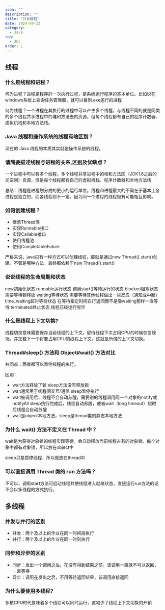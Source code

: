 ```yaml
---
icon: ""
description: ""
title: "并发编程"
date: 2024-09-23
category:
  - Java
tag:
  - JUC
order: 1
---
```


## 线程
### 什么是线程和进程？

何为进程？进程是程序的一次执行过程，是系统运行程序的基本单位。比如说在windows系统上查询任务管理器，就可以看到.exe运行的进程

何为线程？一个进程在其执行的过程中可以产生多个线程。与线程不同的就是同类的多个线程共享进程中的堆和方法去的资源，但每个线程都有自己的程序计数器、虚拟机栈和本地方法栈。

### Java 线程和操作系统的线程有啥区别？

现在的 Java 线程的本质其实就是操作系统的线程。

### 请简要描述线程与进程的关系,区别及优缺点？

一个进程中可以有多个线程，多个线程共享进程中的堆和方法区（JDK1.8之后的元空间）资源，但是每个线程都有自己的虚拟机栈、程序计数器和本地方法栈

总结：线程是进程划分成的更小的运行单位。线程和进程最大的不同在于基本上各进程是独立的，而各线程则不一定，因为同一个进程的线程极有可能相互影响。

### 如何创建线程？

- 继承Thread类
- 实现Runnable接口
- 实现Callable接口
- 使用线程池
- 使用CompletableFuture

严格来说，java只有一种方式可以创建线程，那就是通过new Thread().start()创建。不管是哪种方法，最终都依赖于new Thread().start()

### 说说线程的生命周期和状态

new初始化状态 
runnable运行状态 调用start()等待运行的状态
blocked阻塞状态 需要等待锁释放
waiting等待状态 需要等待其他线程做出一些反应（通知或中断）
time_waiting超时等待状态 在等待指定时间自行返回而不是像waiting那样一直等待
terminated终止状态 线程已经运行完毕

### 什么是线程上下文切换?

线程切换意味需要保存当前线程的上下文，留待线程下次占用CPU的时候恢复现场。并加载下一个将要占用CPU的线程上下文。这就是所谓的上下文切换。

### Thread#sleep() 方法和 Object#wait() 方法对比

共同点：两者都可以暂停线程的执行。

区别：
- wait方法释放了锁 sleep方法没有释放锁
- wait通常用于线程间交互/通信 sleep暂停执行
- wait被调用后，线程不会自动苏醒，需要别的线程调用同一个对象的notify或notifyAll sleep执行完成后，线程自动苏醒，或者wait（long timeout）超时后线程会自动苏醒
- wait是object本地方法，sleep是thread类的静态本地方法

### 为什么 wait() 方法不定义在 Thread 中？

wait是为获得对象锁的线程实现等待，会自动释放当前线程占有的对象锁。每个对象中都有对象锁，所以放在object中

sleep只是暂停线程，所以就放在thread中

### 可以直接调用 Thread 类的 run 方法吗？

不可以，调用start方法可启动线程并使线程进入就绪状态，直接运行run方法的话不会以多线程的方式执行。

## 多线程
### 并发与并行的区别

- 并发：两个及以上的作业在同一时间段执行
- 并行：两个及以上的作业在同一时刻执行

### 同步和异步的区别

- 同步：发出一个调用之后，在没有得到结果之前，该调用一直就不可以返回，一直等待
- 异步：调用在发出之后，不用等待返回结果，该调用直接返回

### 为什么要使用多线程?

多核CPU时代意味着多个线程可以同时运行，这减少了线程上下文切换的开销

### 






